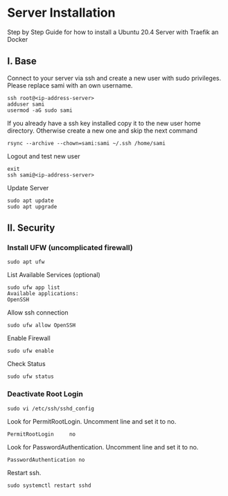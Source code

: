 # Server Installation
Step by Step Guide for how to install a Ubuntu 20.4 Server with Traefik an Docker

## I. Base
Connect to your server via ssh and create a new user with sudo privileges. Please replace sami with an own username.
```
ssh root@<ip-address-server>
adduser sami
usermod -aG sudo sami
```
If you already have a ssh key installed copy it to the new user home directory. Otherwise create a new one and skip the next command
```
rsync --archive --chown=sami:sami ~/.ssh /home/sami
```
Logout and test new user
```
exit
ssh sami@<ip-address-server>
```
Update Server
```
sudo apt update
sudo apt upgrade
```

## II. Security
### Install UFW (uncomplicated firewall)
```
sudo apt ufw
```
List Available Services (optional)
```
sudo ufw app list
Available applications:
OpenSSH
```
Allow ssh connection
```
sudo ufw allow OpenSSH
```
Enable Firewall
```
sudo ufw enable
```
Check Status
```
sudo ufw status
```
### Deactivate Root Login
```
sudo vi /etc/ssh/sshd_config
```
Look for PermitRootLogin. Uncomment line and set it to no.
```
PermitRootLogin     no
```
Look for PasswordAuthentication. Uncomment line and set it to no.
```
PasswordAuthentication no
```
Restart ssh.
```
sudo systemctl restart sshd
```




